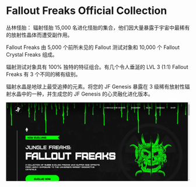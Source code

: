 # Fallout Freaks Official Collection

丛林怪胎：
辐射怪胎
15,000 名进化怪胎的集合，他们因大量暴露于宇宙中最稀有的放射性晶体而遭受副作用。

Fallout Freaks 由 5,000 个前所未见的 Fallout 测试对象和 10,000 个 Fallout Crystal Freaks 组成。

辐射测试对象具有 100% 独特的特征组合。有几个令人垂涎的 LVL 3 (1:1) Fallout Freaks 有 3 个不同的稀有级别。

辐射水晶是地球上最受追捧的元素。将您的 JF Genesis 暴露在 3 级稀有放射性辐射水晶中的一种，并生成您的 JF Genesis 的心灵融化进化版本。

![nft](61412321333_new.png)
